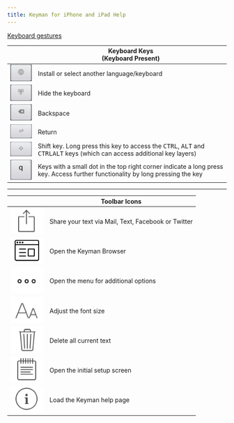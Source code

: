 ```yaml
---
title: Keyman for iPhone and iPad Help
---
```


[Keyboard gestures](gestures)

|    | Keyboard Keys <br/>(Keyboard Present) |
|---|---|
| ![](../ios_images/globe.png) | Install or select another language/keyboard |
| ![](../ios_images/hide-keyboard.png) | Hide the keyboard |
| ![](../ios_images/backspace.png) | Backspace |
| ![](../ios_images/return.png) | Return |
| ![](../ios_images/shift.png) | Shift key. Long press this key to access the <kbd>CTRL</kbd>, <kbd>ALT</kbd> and <kbd>CTRL</kbd><kbd>ALT</kbd> keys (which can access additional key layers) |
| ![](../ios_images/touch-hold.png) | Keys with a small dot in the top right corner indicate a long press key. Access further functionality by long pressing the key |

----

|    | Toolbar Icons </th>
|---|---|
| ![](../ios_images/share.png) | Share your text via Mail, Text, Facebook or Twitter |
| ![](../ios_images/browser-icon.png) | Open the Keyman Browser |
| ![](../ios_images/menu-icon.png) | Open the menu for additional options |
| ![](../ios_images/font-size.png) | Adjust the font size |
| ![](../ios_images/delete.png) | Delete all current text |
| ![](../ios_images/get-started.png) | Open the initial setup screen |
| ![](../ios_images/info.png) | Load the Keyman help page |
